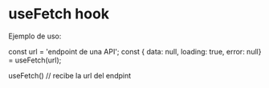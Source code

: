 # useFetch hook

Ejemplo de uso:

const url = 'endpoint de una API';
const { data: null, loading: true, error: null} = useFetch(url);

useFetch() // recibe la url del endpint